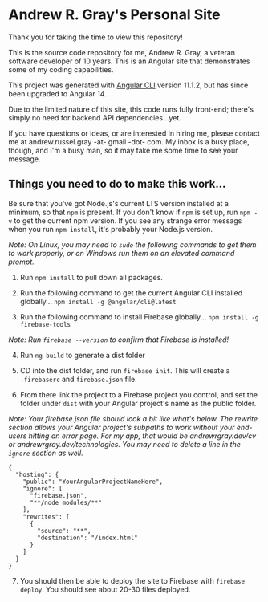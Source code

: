 # Andrew R. Gray's Personal Site

Thank you for taking the time to view this repository!

This is the source code repository for me, Andrew R. Gray, a veteran software developer of 10 years.  This is an Angular site that demonstrates some of my coding capabilities.

This project was generated with [Angular CLI](https://github.com/angular/angular-cli) version 11.1.2, but has since been upgraded to Angular 14.

Due to the limited nature of this site, this code runs fully front-end; there's simply no need for backend API dependencies...yet.

If you have questions or ideas, or are interested in hiring me, please contact me at andrew.russel.gray -at- gmail -dot- com.  My inbox is a busy place, though, and I'm a busy man, so it may take me some time to see your message.

## Things you need to do to make this work...

Be sure that you've got Node.js's current LTS version installed at a minimum, so that `npm` is present.  If you don't know if `npm` is set up, run `npm -v` to get the current npm version.  If you see any strange error messags when you run `npm install`, it's probably your Node.js version.

*Note: On Linux, you may need to `sudo` the following commands to get them to work properly, or on Windows run them on an elevated command prompt.*

1. Run `npm install` to pull down all packages.

2. Run the following command to get the current Angular CLI installed globally... 
`npm install -g @angular/cli@latest`

3. Run the following command to install Firebase globally...
`npm install -g firebase-tools`

*Note: Run `firebase --version` to confirm that Firebase is installed!*

4. Run `ng build` to generate a dist folder

5. CD into the dist folder, and run `firebase init`.  This will create a `.firebaserc` and `firebase.json` file.

6. From there link the project to a Firebase project you control, and set the folder under `dist` with your Angular project's name as the public folder.

*Note: Your firebase.json file should look a bit like what's below.  The rewrite section allows your Angular project's subpaths to work without your end-users hitting an error page.  For my app, that would be andrewrgray.dev/cv or andrewrgray.dev/technologies.  You may need to delete a line in the `ignore` section as well.*

    {
      "hosting": {
        "public": "YourAngularProjectNameHere",
        "ignore": [
          "firebase.json",
          "**/node_modules/**"
        ],
        "rewrites": [ 
          {
            "source": "**",
            "destination": "/index.html"
          } 
        ]
      }
    }

7. You should then be able to deploy the site to Firebase with `firebase deploy`.  You should see about 20-30 files deployed.